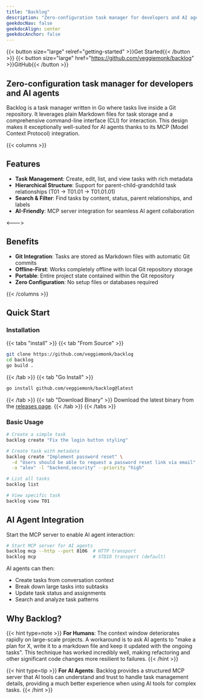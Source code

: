 ```yaml
---
title: "Backlog"
description: "Zero-configuration task manager for developers and AI agents"
geekdocNav: false
geekdocAlign: center
geekdocAnchor: false
---
```


{{< button size="large" relref="getting-started" >}}Get Started{{< /button >}}
{{< button size="large" href="https://github.com/veggiemonk/backlog" >}}GitHub{{< /button >}}

## Zero-configuration task manager for developers and AI agents

Backlog is a task manager written in Go where tasks live inside a Git repository. It leverages plain Markdown files for task storage and a comprehensive command-line interface (CLI) for interaction. This design makes it exceptionally well-suited for AI agents thanks to its MCP (Model Context Protocol) integration.

{{< columns >}}

## Features

- **Task Management**: Create, edit, list, and view tasks with rich metadata
- **Hierarchical Structure**: Support for parent-child-grandchild task relationships (T01 → T01.01 → T01.01.01)
- **Search & Filter**: Find tasks by content, status, parent relationships, and labels
- **AI-Friendly**: MCP server integration for seamless AI agent collaboration

<--->

## Benefits

- **Git Integration**: Tasks are stored as Markdown files with automatic Git commits
- **Offline-First**: Works completely offline with local Git repository storage
- **Portable**: Entire project state contained within the Git repository
- **Zero Configuration**: No setup files or databases required

{{< /columns >}}

## Quick Start

### Installation

{{< tabs "install" >}}
{{< tab "From Source" >}}
```bash
git clone https://github.com/veggiemonk/backlog
cd backlog
go build .
```
{{< /tab >}}
{{< tab "Go Install" >}}
```bash
go install github.com/veggiemonk/backlog@latest
```
{{< /tab >}}
{{< tab "Download Binary" >}}
Download the latest binary from the [releases page](https://github.com/veggiemonk/backlog/releases).
{{< /tab >}}
{{< /tabs >}}

### Basic Usage

```bash
# Create a simple task
backlog create "Fix the login button styling"

# Create task with metadata
backlog create "Implement password reset" \
  -d "Users should be able to request a password reset link via email" \
  -a "alex" -l "backend,security" --priority "high"

# List all tasks
backlog list

# View specific task
backlog view T01
```

## AI Agent Integration

Start the MCP server to enable AI agent interaction:

```bash
# Start MCP server for AI agents
backlog mcp --http --port 8106  # HTTP transport
backlog mcp                     # STDIO transport (default)
```

AI agents can then:
- Create tasks from conversation context
- Break down large tasks into subtasks
- Update task status and assignments
- Search and analyze task patterns

## Why Backlog?

{{< hint type=note >}}
**For Humans**: The context window deteriorates rapidly on large-scale projects. A workaround is to ask AI agents to "make a plan for X, write it to a markdown file and keep it updated with the ongoing tasks". This technique has worked incredibly well, making refactoring and other significant code changes more resilient to failures.
{{< /hint >}}

{{< hint type=tip >}}
**For AI Agents**: Backlog provides a structured MCP server that AI tools can understand and trust to handle task management details, providing a much better experience when using AI tools for complex tasks.
{{< /hint >}}